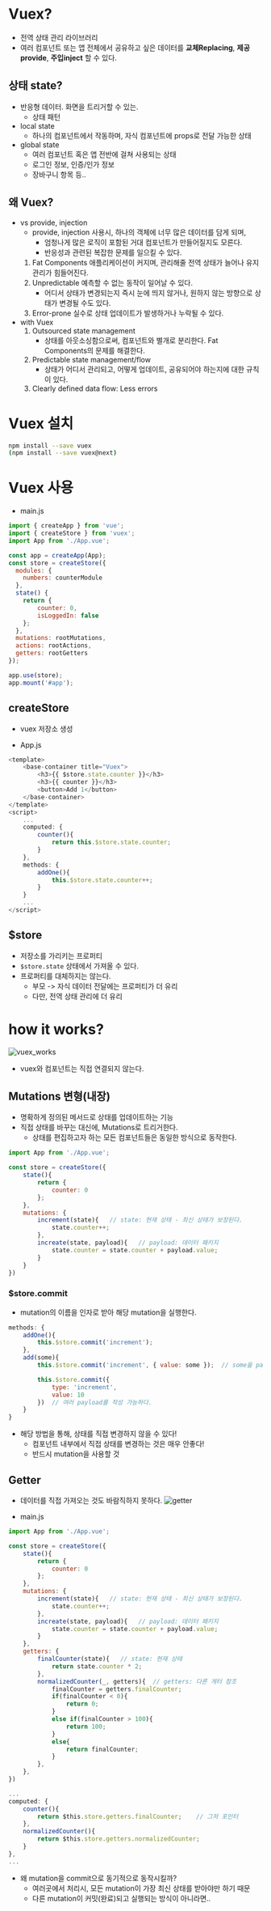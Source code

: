 # Vuex?
- 전역 상태 관리 라이브러리
- 여러 컴포넌트 또는 앱 전체에서 공유하고 싶은 데이터를 **교체Replacing**, **제공provide**, **주입inject** 할 수 있다.

## 상태 state?
- 반응형 데이터. 화면을 트리거할 수 있는.
    - 상태 패턴
- local state
    - 하나의 컴포넌트에서 작동하며, 자식 컴포넌트에 props로 전달 가능한 상태
- global state
    - 여러 컴포넌트 혹은 앱 전반에 걸쳐 사용되는 상태
    - 로그인 정보, 인증/인가 정보
    - 장바구니 항목 등..

## 왜 Vuex?
- vs provide, injection
    - provide, injection 사용시, 하나의 객체에 너무 많은 데이터를 담게 되며,
        - 엄청나게 많은 로직이 포함된 거대 컴포넌트가 만들어질지도 모른다.
        - 반응성과 관련된 복잡한 문제를 일으킬 수 있다.    
    1. Fat Components 애플리케이션이 커지며, 관리해줄 전역 상태가 늘어나 유지 관리가 힘들어진다.
    2. Unpredictable 예측할 수 없는 동작이 일어날 수 있다.
        - 어디서 상태가 변경되는지 즉시 눈에 띄지 않거나, 원하지 않는 방향으로 상태가 변경될 수도 있다.
    3. Error-prone 실수로 상태 업데이트가 발생하거나 누락될 수 있다.
- with Vuex
    1. Outsourced state management 
        - 상태를 아웃소싱함으로써, 컴포넌트와 별개로 분리한다. Fat Components의 문제를 해결한다. 
    2. Predictable state management/flow
        - 상태가 어디서 관리되고, 어떻게 업데이트, 공유되어야 하는지에 대한 규칙이 있다.
    3. Clearly defined data flow: Less errors
        
# Vuex 설치
```sh
npm install --save vuex
(npm install --save vuex@next)
```

# Vuex 사용
- main.js
```js
import { createApp } from 'vue';
import { createStore } from 'vuex';
import App from './App.vue';

const app = createApp(App);
const store = createStore({
  modules: {
    numbers: counterModule
  },
  state() {
    return {
        counter: 0,
        isLoggedIn: false
    };
  },
  mutations: rootMutations,
  actions: rootActions,
  getters: rootGetters
});

app.use(store);
app.mount('#app');
```
## createStore
- vuex 저장소 생성

- App.js
```js
<template>
    <base-container title="Vuex">
        <h3>{{ $store.state.counter }}</h3>
        <h3>{{ counter }}</h3>
        <button>Add 1</button>
    </base-container>
</template>
<script>
    ...
    computed: {
        counter(){
            return this.$store.state.counter;
        }
    },
    methods: {
        addOne(){
            this.$store.state.counter++;
        }
    }
    ...
</script>

```
## $store
- 저장소를 가리키는 프로퍼티
- `$store.state` 상태에서 가져올 수 있다.
- 프로퍼티를 대체하지는 않는다.
    - 부모 -> 자식 데이터 전달에는 프로퍼티가 더 유리
    - 다만, 전역 상태 관리에 더 유리

# how it works?
![vuex_works](./img/vuex_works.jpeg)
- vuex와 컴포넌트는 직접 연결되지 않는다.
## Mutations 변형(내장)
- 명확하게 정의된 메서드로 상태를 업데이트하는 기능
- 직접 상태를 바꾸는 대신에, Mutations로 트리거한다.
    - 상태를 편집하고자 하는 모든 컴포넌트들은 동일한 방식으로 동작한다.

```js
import App from './App.vue';

const store = createStore({
    state(){
        return {
            counter: 0
        };
    },
    mutations: {
        increment(state){   // state: 현재 상태 - 최신 상태가 보장된다.
            state.counter++;
        },
        increate(state, payload){   // payload: 데이터 패키지
            state.counter = state.counter + payload.value;
        }
    }
})

```
### $store.commit
- mutation의 이름을 인자로 받아 해당 mutation을 실행한다.
```js
methods: {
    addOne(){
        this.$store.commit('increment');
    },
    add(some){
        this.$store.commit('increment', { value: some });  // some을 payload.value로 제공

        this.$store.commit({
            type: 'increment',
            value: 10
        })  // 여러 payload를 작성 가능하다.
    }
}
```
- 해당 방법을 통해, 상태를 직접 변경하지 않을 수 있다!
    - 컴포넌트 내부에서 직접 상태를 변경하는 것은 매우 안좋다!
    - 반드시 mutation을 사용할 것

## Getter
- 데이터를 직접 가져오는 것도 바람직하지 못하다.
![getter](./img/getter.jpeg)

- main.js
```js
import App from './App.vue';

const store = createStore({
    state(){
        return {
            counter: 0
        };
    },
    mutations: {
        increment(state){   // state: 현재 상태 - 최신 상태가 보장된다.
            state.counter++;
        },
        increate(state, payload){   // payload: 데이터 패키지
            state.counter = state.counter + payload.value;
        }
    },
    getters: {
        finalCounter(state){   // state: 현재 상태
            return state.counter * 2; 
        },
        normalizedCounter(_, getters){  // getters: 다른 게터 참조
            finalCounter = getters.finalCounter;
            if(finalCounter < 0){
                return 0;
            }
            else if(finalCounter > 100){
                return 100;
            }
            else{
                return finalCounter;
            }
        },
    },
})
```

```js
...
computed: {
    counter(){
        return $this.store.getters.finalCounter;    // 그저 포인터
    },
    normalizedCounter(){
        return $this.store.getters.normalizedCounter;
    }
},
...
```

- 왜 mutation을 commit으로 동기적으로 동작시킬까?
    - 여러곳에서 처리시, 모든 mutation이 가장 최신 상태를 받아야만 하기 때문
    - 다른 mutation이 커밋(완료)되고 실행되는 방식이 아니라면..



